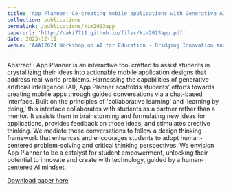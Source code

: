 ```yaml
---
title: 'App Planner: Co-creating mobile applications with Generative AI'
collection: publications
permalink: /publications/kim2023app
paperurl: 'http://daki7711.github.io/files/kim2023app.pdf'
date: 2023-12-11
venue: 'AAAI2024 Workshop on AI for Education - Bridging Innovation and Responsibility'
---
```


Abstract : App Planner is an interactive tool crafted to assist students in crystallizing their ideas into actionable mobile application designs that address real-world problems. Harnessing the capabilities of generative artificial intelligence (AI), App Planner scaffolds students' efforts towards creating mobile apps through guided conversations via a chat-based interface. Built on the principles of 'collaborative learning' and 'learning by doing,' this interface collaborates with students as a partner rather than a mentor. It assists them in brainstorming and formulating new ideas for applications, provides feedback on those ideas, and stimulates creative thinking. We mediate these conversations to follow a design thinking framework that enhances and encourages students to adopt human-centered problem-solving and critical thinking perspectives. We envision App Planner to be a catalyst for student empowerment, unlocking their potential to innovate and create with technology, guided by a human-centered AI mindset.

[Download paper here](http://daki7711.github.io/files/kim2023app.pdf)
